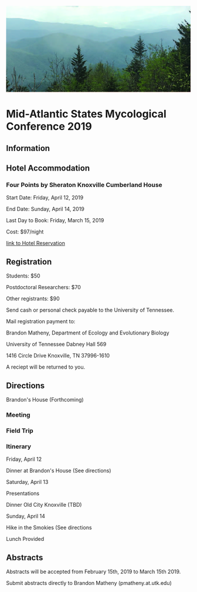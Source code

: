 ![](https://github.com/KivlinLab/MASMC2019/blob/master/SmokiesPicture.jpg?raw=true)



# **Mid-Atlantic States Mycological Conference 2019** 

## **Information**



## **Hotel Accommodation**

### Four Points by Sheraton Knoxville Cumberland House

Start Date: Friday, April 12, 2019

End Date: Sunday, April 14, 2019

Last Day to Book: Friday, March 15, 2019

Cost: $97/night

[link to Hotel Reservation](https://www.marriott.com/events/start.mi?id=1544559373239&key=GRP)



## **Registration**
Students: $50

Postdoctoral Researchers: $70

Other registrants: $90

Send cash or personal check payable to the University of Tennessee. 


Mail registration payment to:

 

Brandon Matheny, Department of Ecology and Evolutionary Biology

University of Tennessee Dabney Hall 569

1416 Circle Drive Knoxville, TN 37996-1610


 
A reciept will be returned to you.

 
## **Directions**

Brandon's House (Forthcoming)


### **Meeting**



### Field Trip


### Itinerary

Friday, April 12

Dinner at Brandon's House (See directions)


Saturday, April 13

Presentations

Dinner Old City Knoxville (TBD)


Sunday, April 14

Hike in the Smokies (See directions

Lunch Provided



## Abstracts

Abstracts will be accepted from February 15th, 2019 to March 15th 2019.

Submit abstracts directly to Brandon Matheny (pmatheny.at.utk.edu)
